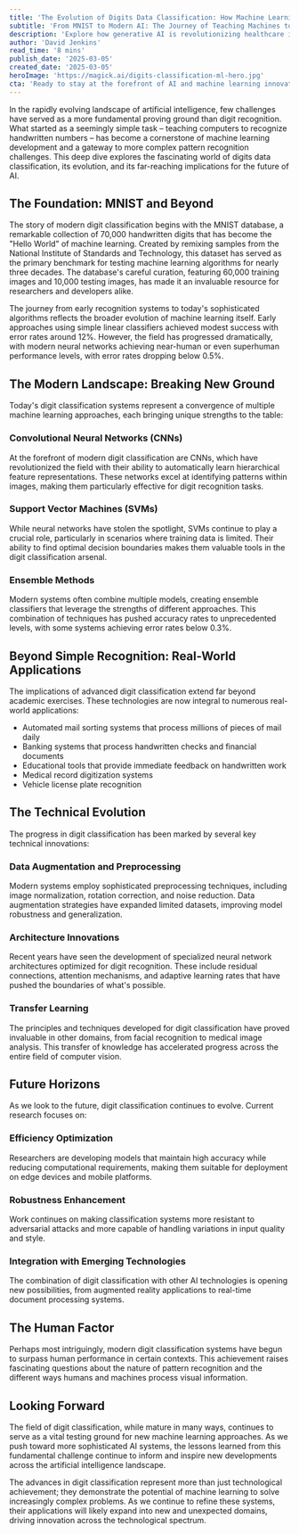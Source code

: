 ```yaml
---
title: 'The Evolution of Digits Data Classification: How Machine Learning is Revolutionizing Pattern Recognition'
subtitle: 'From MNIST to Modern AI: The Journey of Teaching Machines to Recognize Numbers'
description: 'Explore how generative AI is revolutionizing healthcare in 2025, from enhancing medical diagnosis to enabling personalized treatment plans. Learn about breakthrough developments in multi-modal AI systems, synthetic data generation, and accelerated drug discovery that are transforming patient care and medical research.'
author: 'David Jenkins'
read_time: '8 mins'
publish_date: '2025-03-05'
created_date: '2025-03-05'
heroImage: 'https://magick.ai/digits-classification-ml-hero.jpg'
cta: 'Ready to stay at the forefront of AI and machine learning innovations? Follow us on LinkedIn for daily insights into groundbreaking developments in digit classification and beyond!'
---
```


In the rapidly evolving landscape of artificial intelligence, few challenges have served as a more fundamental proving ground than digit recognition. What started as a seemingly simple task – teaching computers to recognize handwritten numbers – has become a cornerstone of machine learning development and a gateway to more complex pattern recognition challenges. This deep dive explores the fascinating world of digits data classification, its evolution, and its far-reaching implications for the future of AI.

## The Foundation: MNIST and Beyond

The story of modern digit classification begins with the MNIST database, a remarkable collection of 70,000 handwritten digits that has become the "Hello World" of machine learning. Created by remixing samples from the National Institute of Standards and Technology, this dataset has served as the primary benchmark for testing machine learning algorithms for nearly three decades. The database's careful curation, featuring 60,000 training images and 10,000 testing images, has made it an invaluable resource for researchers and developers alike.

The journey from early recognition systems to today's sophisticated algorithms reflects the broader evolution of machine learning itself. Early approaches using simple linear classifiers achieved modest success with error rates around 12%. However, the field has progressed dramatically, with modern neural networks achieving near-human or even superhuman performance levels, with error rates dropping below 0.5%.

## The Modern Landscape: Breaking New Ground

Today's digit classification systems represent a convergence of multiple machine learning approaches, each bringing unique strengths to the table:

### Convolutional Neural Networks (CNNs)

At the forefront of modern digit classification are CNNs, which have revolutionized the field with their ability to automatically learn hierarchical feature representations. These networks excel at identifying patterns within images, making them particularly effective for digit recognition tasks.

### Support Vector Machines (SVMs)

While neural networks have stolen the spotlight, SVMs continue to play a crucial role, particularly in scenarios where training data is limited. Their ability to find optimal decision boundaries makes them valuable tools in the digit classification arsenal.

### Ensemble Methods

Modern systems often combine multiple models, creating ensemble classifiers that leverage the strengths of different approaches. This combination of techniques has pushed accuracy rates to unprecedented levels, with some systems achieving error rates below 0.3%.

## Beyond Simple Recognition: Real-World Applications

The implications of advanced digit classification extend far beyond academic exercises. These technologies are now integral to numerous real-world applications:

- Automated mail sorting systems that process millions of pieces of mail daily
- Banking systems that process handwritten checks and financial documents
- Educational tools that provide immediate feedback on handwritten work
- Medical record digitization systems
- Vehicle license plate recognition

## The Technical Evolution

The progress in digit classification has been marked by several key technical innovations:

### Data Augmentation and Preprocessing

Modern systems employ sophisticated preprocessing techniques, including image normalization, rotation correction, and noise reduction. Data augmentation strategies have expanded limited datasets, improving model robustness and generalization.

### Architecture Innovations

Recent years have seen the development of specialized neural network architectures optimized for digit recognition. These include residual connections, attention mechanisms, and adaptive learning rates that have pushed the boundaries of what's possible.

### Transfer Learning

The principles and techniques developed for digit classification have proved invaluable in other domains, from facial recognition to medical image analysis. This transfer of knowledge has accelerated progress across the entire field of computer vision.

## Future Horizons

As we look to the future, digit classification continues to evolve. Current research focuses on:

### Efficiency Optimization

Researchers are developing models that maintain high accuracy while reducing computational requirements, making them suitable for deployment on edge devices and mobile platforms.

### Robustness Enhancement

Work continues on making classification systems more resistant to adversarial attacks and more capable of handling variations in input quality and style.

### Integration with Emerging Technologies

The combination of digit classification with other AI technologies is opening new possibilities, from augmented reality applications to real-time document processing systems.

## The Human Factor

Perhaps most intriguingly, modern digit classification systems have begun to surpass human performance in certain contexts. This achievement raises fascinating questions about the nature of pattern recognition and the different ways humans and machines process visual information.

## Looking Forward

The field of digit classification, while mature in many ways, continues to serve as a vital testing ground for new machine learning approaches. As we push toward more sophisticated AI systems, the lessons learned from this fundamental challenge continue to inform and inspire new developments across the artificial intelligence landscape.

The advances in digit classification represent more than just technological achievement; they demonstrate the potential of machine learning to solve increasingly complex problems. As we continue to refine these systems, their applications will likely expand into new and unexpected domains, driving innovation across the technological spectrum.